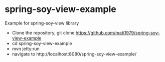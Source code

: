 spring-soy-view-example
=======================

Example for spring-soy-view library

* Clone the repository, git clone https://github.com/mati1979/spring-soy-view-example
* cd spring-soy-view-example
* mvn jetty:run
* navigate to http://localhost:8080/spring-soy-view-example/

